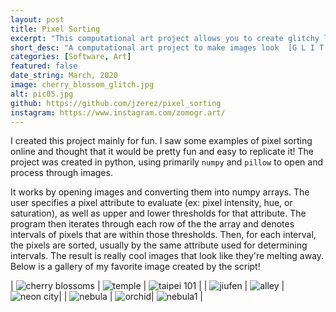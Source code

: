 ```yaml
---
layout: post
title: Pixel Sorting
excerpt: "This computational art project allows you to create glitchy looking images through pixel sorting. In pixel sorting, you first iterate through the image, and identify intervals of pixels that fall within a certain threshold for some value (ex: pixel intensity). Afterwards, you sort the pixels within each interval."
short_desc: "A computational art project to make images look  [G L I T C H Y]"
categories: [Software, Art]
featured: false
date_string: March, 2020
image: cherry_blossom_glitch.jpg
alt: pic05.jpg
github: https://github.com/jzerez/pixel_sorting
instagram: https://www.instagram.com/zomogr.art/
---
```

I created this project mainly for fun. I saw some examples of pixel sorting online and thought that it would be pretty fun and easy to replicate it! The project was created in python, using primarily `numpy` and `pillow` to open and process through images.

It works by opening images and converting them into numpy arrays. The user specifies a pixel attribute to evaluate (ex: pixel intensity, hue, or saturation), as well as upper and lower thresholds for that attribute. The program then iterates through each row of the the array and denotes intervals of pixels that are within those thresholds. Then, for each interval, the pixels are sorted, usually by the same attribute used for determining intervals. The result is really cool images that look like they're melting away. Below is a gallery of my favorite image created by the script!

| ![cherry blossoms](../../img/pixel-sorting/cherry_blossom_comparison.jpg) | ![temple](../../img/pixel-sorting/fake_temple_comparison.jpg)   | ![taipei 101](../../img/pixel-sorting/taipei101_glitch.jpg)   |
| ![jiufen](../../img/pixel-sorting/jiufen_glitch.jpg) | ![alley](../../img/pixel-sorting/alley_glitch.jpg)   | ![neon city](../../img/pixel-sorting/taipei_neon_city_glitch.jpg)|
| ![nebula](../../img/pixel-sorting/nebula_glitch.jpg) | ![orchid](../../img/pixel-sorting/orchid_glitch_hue.jpg)| ![nebula1](../../img/pixel-sorting/nebula1_glitch_redux.jpg) |
